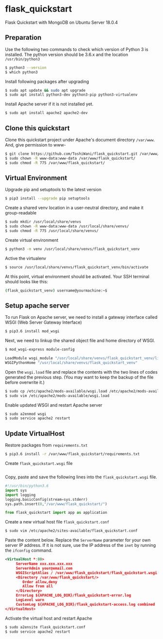 # flask_quickstart
Flask Quickstart with MongoDB on Ubuntu Server 18.0.4


## Preparation

Use the following two commands to check which version of Python 3 is installed. The python version should be 3.6.x and the location `/usr/bin/python3`

```bash
$ python3 --version
$ which python3
```

Install following packages after upgrading

```bash
$ sudo apt update && sudo apt upgrade
$ sudo apt install python3-dev python3-pip python3-virtualenv
```

Install Apache server if it is not installed yet.

```bash
$ sudo apt install apache2 apache2-dev
```


## Clone this quickstart

Clone this quickstart project under Apache's document directory `/var/www`. And, give permission to www-
```bash
$ git clone https://github.com/ToshiWani/flask_quickstart.git /var/www/flask_quickstart
$ sudo chown -R www-data:www-data /var/www/flask_quickstart/
$ sudo chmod -R 775 /var/www/flask_quickstart/
```


## Virtual Environment

Upgrade pip and setuptools to the latest version

```bash
$ pip3 install --upgrade pip setuptools
```

Create a shared venv location in a user-neutral directory, and make it group-readable

```bash
$ sudo mkdir /usr/local/share/venvs
$ sudo chown -R www-data:www-data /usr/local/share/venvs/
$ sudo chmod -R 775 /usr/local/share/venvs/
```

Create virtual environment

```bash
$ python3 -m venv /usr/local/share/venvs/flask_quickstart_venv
```

Active the virtualenv

```bash
$ source /usr/local/share/venvs/flask_quickstart_venv/bin/activate
```

At this point, virtual environment should be activated.  Your SSH terminal should looks like this:

```bash
(flask_quickstart_venv) username@yourmachine:~$ 
```

## Setup apache server

To run Flask on Apache server, we need to install a gateway interface called WSGI (Web Server Gateway Interface)

```bash
$ pip3.6 install mod_wsgi
```

Next, we need to linkup the shared object file and home directory of WSGI.

```bash
$ mod_wsgi-express module-config

LoadModule wsgi_module "/usr/local/share/venvs/flask_quickstart_venv/lib/python3.6/site-packages/mod_wsgi/server/mod_wsgi-py36.cpython-36m-x86_64-linux-gnu.so"
WSGIPythonHome "/usr/local/share/venvs/flask_quickstart_venv"
```

Open the `wsgi.load` file and replace the contents with the two lines of codes generated the previous step. (You may want to keep the backup of the file before overwrite it.)
```bash
$ sudo cp /etc/apache2/mods-available/wsgi.load /etc/apache2/mods-available/wsgi.load.bak
$ sudo vim /etc/apache2/mods-available/wsgi.load
```

Enable updated WSGI and restart Apache server
```bash
$ sudo a2enmod wsgi
$ sudo service apache2 restart
```

## Update VirtualHost

Restore packages from `requirements.txt`

```bash
$ pip3.6 install -r /var/www/flask_quickstart/requirements.txt
```

Create `flask_quickstart.wsgi` file
```bash

```

Copy, paste and save the following lines into the `flask_quickstart.wsgi` file.
```python
#!/usr/bin/python3.6
import sys
import logging
logging.basicConfig(stream=sys.stderr)
sys.path.insert(0,"/var/www/flask_quickstart/")

from flask_quickstart import app as application

```

Create a new virtual host file `flask_quickstart.conf` 
```bash
$ sudo vim /etc/apache2/sites-available/flask_quickstart.conf
``` 
 
Paste the content below. Replace the `ServerName` parameter for your own server IP address. If it is not sure, use the IP address of the `inet` by running the `ifconfig` command.  
```xml
<VirtualHost *:80>
     ServerName xxx.xxx.xxx.xxx
     ServerAdmin your@email.com
     WSGIScriptAlias / /var/www/flask_quickstart/flask_quickstart.wsgi
     <Directory /var/www/flask_quickstart/>
        Order allow,deny
        Allow from all
     </Directory>
     ErrorLog ${APACHE_LOG_DIR}/flask_quickstart-error.log
     LogLevel warn
     CustomLog ${APACHE_LOG_DIR}/flask_quickstart-access.log combined
</VirtualHost>
```

Activate the virtual host and restart Apache

```bash
$ sudo a2ensite flask_quickstart.conf
$ sudo service apache2 restart
```